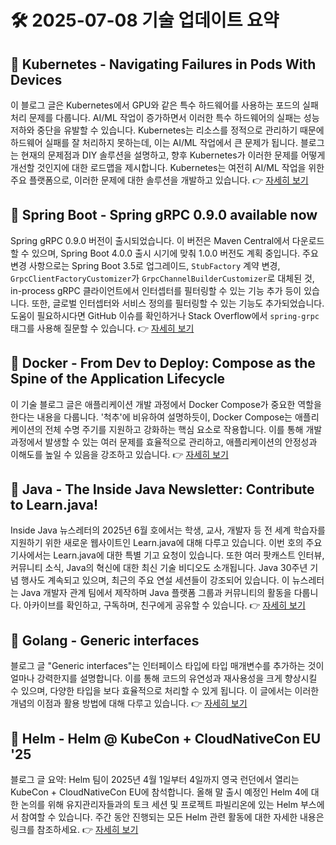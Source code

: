 # 🛠️ 2025-07-08 기술 업데이트 요약

## 🔹 Kubernetes - Navigating Failures in Pods With Devices
이 블로그 글은 Kubernetes에서 GPU와 같은 특수 하드웨어를 사용하는 포드의 실패 처리 문제를 다룹니다. AI/ML 작업이 증가하면서 이러한 특수 하드웨어의 실패는 성능 저하와 중단을 유발할 수 있습니다. Kubernetes는 리소스를 정적으로 관리하기 때문에 하드웨어 실패를 잘 처리하지 못하는데, 이는 AI/ML 작업에서 큰 문제가 됩니다. 블로그는 현재의 문제점과 DIY 솔루션을 설명하고, 향후 Kubernetes가 이러한 문제를 어떻게 개선할 것인지에 대한 로드맵을 제시합니다. Kubernetes는 여전히 AI/ML 작업을 위한 주요 플랫폼으로, 이러한 문제에 대한 솔루션을 개발하고 있습니다.
👉 [자세히 보기](https://kubernetes.io/blog/2025/07/03/navigating-failures-in-pods-with-devices/)

## 🔹 Spring Boot - Spring gRPC 0.9.0 available now
Spring gRPC 0.9.0 버전이 출시되었습니다. 이 버전은 Maven Central에서 다운로드할 수 있으며, Spring Boot 4.0.0 출시 시기에 맞춰 1.0.0 버전도 계획 중입니다. 주요 변경 사항으로는 Spring Boot 3.5로 업그레이드, `StubFactory` 계약 변경, `GrpcClientFactoryCustomizer`가 `GrpcChannelBuilderCustomizer`로 대체된 것, in-process gRPC 클라이언트에서 인터셉터를 필터링할 수 있는 기능 추가 등이 있습니다. 또한, 글로벌 인터셉터와 서비스 정의를 필터링할 수 있는 기능도 추가되었습니다. 도움이 필요하시다면 GitHub 이슈를 확인하거나 Stack Overflow에서 `spring-grpc` 태그를 사용해 질문할 수 있습니다.
👉 [자세히 보기](https://spring.io/blog/2025/07/04/spring-grpc-0-9-0-available-now)

## 🔹 Docker - From Dev to Deploy: Compose as the Spine of the Application Lifecycle
이 기술 블로그 글은 애플리케이션 개발 과정에서 Docker Compose가 중요한 역할을 한다는 내용을 다룹니다. '척추'에 비유하여 설명하듯이, Docker Compose는 애플리케이션의 전체 수명 주기를 지원하고 강화하는 핵심 요소로 작용합니다. 이를 통해 개발 과정에서 발생할 수 있는 여러 문제를 효율적으로 관리하고, 애플리케이션의 안정성과 이해도를 높일 수 있음을 강조하고 있습니다.
👉 [자세히 보기](https://www.docker.com/blog/docker-compose-powering-the-full-app-lifecycle/)

## 🔹 Java - The Inside Java Newsletter: Contribute to Learn.java!
Inside Java 뉴스레터의 2025년 6월 호에서는 학생, 교사, 개발자 등 전 세계 학습자를 지원하기 위한 새로운 웹사이트인 Learn.java에 대해 다루고 있습니다. 이번 호의 주요 기사에서는 Learn.java에 대한 특별 기고 요청이 있습니다. 또한 여러 팟캐스트 인터뷰, 커뮤니티 소식, Java의 혁신에 대한 최신 기술 비디오도 소개됩니다. Java 30주년 기념 행사도 계속되고 있으며, 최근의 주요 연설 세션들이 강조되어 있습니다. 이 뉴스레터는 Java 개발자 관계 팀에서 제작하며 Java 플랫폼 그룹과 커뮤니티의 활동을 다룹니다. 아카이브를 확인하고, 구독하며, 친구에게 공유할 수 있습니다.
👉 [자세히 보기](https://inside.java/2025/07/07/inside-java-newsletter/)

## 🔹 Golang - Generic interfaces
블로그 글 "Generic interfaces"는 인터페이스 타입에 타입 매개변수를 추가하는 것이 얼마나 강력한지를 설명합니다. 이를 통해 코드의 유연성과 재사용성을 크게 향상시킬 수 있으며, 다양한 타입을 보다 효율적으로 처리할 수 있게 됩니다. 이 글에서는 이러한 개념의 이점과 활용 방법에 대해 다루고 있습니다.
👉 [자세히 보기](https://go.dev/blog/generic-interfaces)

## 🔹 Helm - Helm @ KubeCon + CloudNativeCon EU '25
블로그 글 요약: Helm 팀이 2025년 4월 1일부터 4일까지 영국 런던에서 열리는 KubeCon + CloudNativeCon EU에 참석합니다. 올해 말 출시 예정인 Helm 4에 대한 논의를 위해 유지관리자들과의 토크 세션 및 프로젝트 파빌리온에 있는 Helm 부스에서 참여할 수 있습니다. 주간 동안 진행되는 모든 Helm 관련 활동에 대한 자세한 내용은 링크를 참조하세요.
👉 [자세히 보기](https://helm.sh/blog/helm-at-kubecon-eu-25/)

